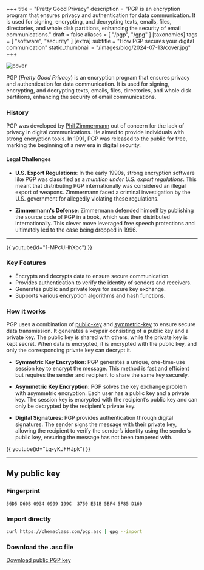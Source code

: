+++
title = "Pretty Good Privacy"
description = "PGP is an encryption program that ensures privacy and authentication for data communication. It is used for signing, encrypting, and decrypting texts, emails, files, directories, and whole disk partitions, enhancing the security of email communications."
draft = false
aliases = [ "/pgp", "/gpg" ]
[taxonomies]
tags = [ "software", "security" ]
[extra]
subtitle = "How PGP secures your digital communication"
static_thumbnail = "/images/blog/2024-07-13/cover.jpg"
+++

![cover](/images/blog/2024-07-13/cover.jpg)

PGP (_Pretty Good Privacy_) is an encryption program that ensures privacy and authentication for data communication. It is used for signing, encrypting, and decrypting texts, emails, files, directories, and whole disk partitions, enhancing the security of email communications.

<!-- more -->

### History

PGP was developed by [Phil Zimmermann](https://en.wikipedia.org/wiki/Phil_Zimmermann) out of concern for the lack of privacy in digital communications. He aimed to provide individuals with strong encryption tools. In 1991, PGP was released to the public for free, marking the beginning of a new era in digital security.

#### Legal Challenges

- **U.S. Export Regulations**: In the early 1990s, strong encryption software like PGP was classified as a _munition under U.S. export regulations_. This meant that distributing PGP internationally was considered an illegal export of weapons. Zimmermann faced a criminal investigation by the U.S. government for allegedly violating these regulations.

- **Zimmermann's Defense**: Zimmermann defended himself by publishing the source code of PGP in a book, which was then distributed internationally. This clever move leveraged free speech protections and ultimately led to the case being dropped in 1996.

---

{{ youtube(id="1-MPcUHhXoc") }}

### Key Features

- Encrypts and decrypts data to ensure secure communication.
- Provides authentication to verify the identity of senders and receivers.
- Generates public and private keys for secure key exchange.
- Supports various encryption algorithms and hash functions.

### How it works

PGP uses a combination of [public-key](https://en.wikipedia.org/wiki/Public-key_cryptography) and [symmetric-key](https://en.wikipedia.org/wiki/Symmetric-key_algorithm) to ensure secure data transmission. It generates a keypair consisting of a public key and a private key. The public key is shared with others, while the private key is kept secret. When data is encrypted, it is encrypted with the public key, and only the corresponding private key can decrypt it.

- **Symmetric Key Encryption**: PGP generates a unique, one-time-use session key to encrypt the message. This method is fast and efficient but requires the sender and recipient to share the same key securely.

- **Asymmetric Key Encryption**: PGP solves the key exchange problem with asymmetric encryption. Each user has a public key and a private key. The session key is encrypted with the recipient’s public key and can only be decrypted by the recipient’s private key.

- **Digital Signatures**: PGP provides authentication through digital signatures. The sender signs the message with their private key, allowing the recipient to verify the sender’s identity using the sender’s public key, ensuring the message has not been tampered with.

{{ youtube(id="Lq-yKJFHJpk") }}

---

## My public key

### Fingerprint

```
56D5 D60B 0934 0999 199C  3750 E51B 5BF4 5F85 D160
```

### Import directly

```bash 
curl https://chemaclass.com/pgp.asc | gpg --import
```

### Download the .asc file

<a href="/pgp.asc" id="download-link">Download public PGP key</a>
